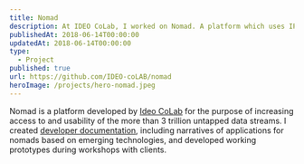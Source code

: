 ```yaml
---
title: Nomad
description: At IDEO CoLab, I worked on Nomad. A platform which uses IPFS to create a peer-to-peer network of nodes that routes messages from publisher to subscriber.
publishedAt: 2018-06-14T00:00:00
updatedAt: 2018-06-14T00:00:00
type:
  - Project
published: true
url: https://github.com/IDEO-coLAB/nomad
heroImage: /projects/hero-nomad.jpeg
---
```

Nomad is a platform developed by [Ideo CoLab](http://www.ideocolab.com/) for the purpose of increasing access to and usability of the more than 3 trillion untapped data streams. I created [developer documentation](https://weftech.gitbooks.io/nomad-quickstart-guide/content/), including narratives of applications for nomads based on emerging technologies, and developed working prototypes during workshops with clients.